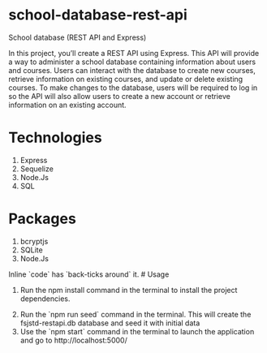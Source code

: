 # school-database-rest-api
 School database (REST API and Express)

 In this project, you’ll create a REST API using Express. This API will provide a way to administer a school database containing information about users and courses. Users can interact with the database to create new courses, retrieve information on existing courses, and update or delete existing courses. To make changes to the database, users will be required to log in so the API will also allow users to create a new account or retrieve information on an existing account.


# Technologies 
<ol>
    <li>Express</li>
    <li>Sequelize</li>
    <li>Node.Js</li>
    <li>SQL</li>
</ol>

# Packages
<ol>
    <li>bcryptjs</li>
    <li>SQLite</li>
    <li>Node.Js</li>
</ol>
Inline `code` has `back-ticks around` it.
# Usage
<ol>
    <li><p>Run the npm install command in the terminal to install  the project dependencies.</p></li>
    <li>Run the `npm run seed` command in the terminal. This will create the fsjstd-restapi.db database and seed it with initial data</li>
    <li>Use the `npm start` command in the terminal to launch the application and go to http://localhost:5000/</li>
</ol>